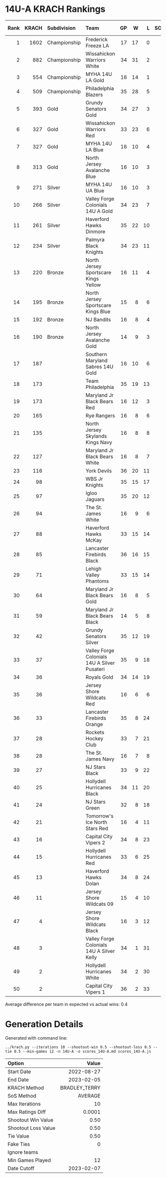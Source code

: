 # 14U-A KRACH Rankings
Rank|KRACH|Subdivision|Team|GP|W|L|SOW|SOL|T|SoS|Exp Wins|Win Diff
---:|---:|:---|:---|---:|---:|---:|---:|---:|---:|---:|---:|---:
1|1602|Championship|Frederick Freeze LA|17|17|0|0|0|0|230|15.1|1.9
2|882|Championship|Wissahickon Warriors White|34|31|2|1|0|0|212|29.1|2.4
3|554|Championship|MYHA 14U LA Gold|16|14|1|1|0|0|123|13.9|0.6
4|509|Championship|Philadelphia Blazers|35|28|5|1|1|0|148|28.0|1.0
5|393|Gold|Grundy Senators Gold|34|27|3|2|2|0|105|28.2|0.8
6|327|Gold|Wissahickon Warriors Red|33|23|6|0|4|0|153|24.5|0.5
7|327|Gold|MYHA 14U LA Blue|16|10|4|1|1|0|234|10.7|0.3
8|313|Gold|North Jersey Avalanche Blue|16|10|3|0|3|0|162|11.2|0.3
9|271|Silver|MYHA 14U UA Blue|16|10|3|3|0|0|167|11.2|0.3
10|266|Silver|Valley Forge Colonials 14U A Gold|34|23|7|3|1|0|136|24.7|0.3
11|261|Silver|Haverford Hawks Dinmore|35|22|10|0|3|0|303|22.9|0.6
12|234|Silver|Palmyra Black Knights|34|23|11|0|0|0|254|22.7|0.3
13|220|Bronze|North Jersey Sportscare Kings Yellow|16|11|4|1|0|0|122|11.6|0.1
14|195|Bronze|North Jersey Sportscare Kings Blue|15|8|6|1|0|0|204|8.4|0.1
15|192|Bronze|NJ Bandits|16|8|4|2|2|0|232|9.9|0.1
16|190|Bronze|North Jersey Avalanche Gold|14|9|3|0|2|0|138|10.2|0.2
17|187||Southern Maryland Sabres 14U Gold|16|10|6|0|0|0|170|10.0|0.0
18|173||Team Philadelphia|35|19|13|2|1|0|291|20.4|0.1
19|173||Maryland Jr Black Bears Red|16|12|3|1|0|0|77|12.7|0.2
20|165||Rye Rangers|16|8|6|2|0|0|188|8.9|0.1
21|135||North Jersey Skylands Kings Navy|16|8|8|0|0|0|201|7.9|0.1
22|127||Maryland Jr Black Bears White|16|8|7|1|0|0|177|8.4|0.1
23|116||York Devils|36|20|11|2|3|0|133|23.1|0.6
24|98||WBS Jr Knights|35|15|17|1|2|0|185|16.5|0.0
25|97||Igloo Jaguars|35|20|12|1|2|0|124|22.0|0.5
26|94||The St. James White|16|9|6|0|1|0|129|9.8|0.3
27|88||Haverford Hawks McKay|33|15|14|1|3|0|150|17.1|0.1
28|85||Lancaster Firebirds Black|36|16|15|3|2|0|162|18.8|0.3
29|71||Lehigh Valley Phantoms|33|15|14|2|2|0|137|17.5|0.5
30|64||Maryland Jr Black Bears Gold|16|8|5|1|2|0|57|10.0|0.5
31|59||Maryland Jr Black Bears Black|14|5|8|1|0|0|177|5.6|0.1
32|42||Grundy Senators Silver|35|12|19|1|3|0|230|14.4|0.4
33|37||Valley Forge Colonials 14U A Silver Pusateri|35|9|18|4|4|0|165|13.6|0.6
34|36||Royals Gold|34|14|19|0|1|0|135|15.0|0.5
35|36||Jersey Shore Wildcats Red|16|6|6|1|3|0|92|8.5|0.5
36|33||Lancaster Firebirds Orange|35|8|24|2|1|0|282|9.7|0.2
37|28||Rockets Hockey Club|33|7|21|5|0|0|202|9.9|0.4
38|28||The St. James Navy|16|7|8|1|0|0|79|7.9|0.4
39|27||NJ Stars Black|33|9|22|1|1|0|163|10.3|0.3
40|25||Hollydell Hurricanes Black|34|11|20|2|1|0|147|13.1|0.6
41|24||NJ Stars Green|32|8|18|4|2|0|76|11.6|0.6
42|21||Tomorrow's Ice North Stars Red|16|4|11|0|1|0|111|4.7|0.2
43|16||Capital City Vipers 2|34|8|23|1|2|0|132|9.9|0.4
44|15||Hollydell Hurricanes Red|33|6|25|1|1|0|157|7.2|0.2
45|13||Haverford Hawks Dolan|34|8|24|2|0|0|67|9.5|0.5
46|11||Jersey Shore Wildcats 09|15|4|10|1|0|0|116|4.8|0.3
47|4||Jersey Shore Wildcats Black|16|3|12|0|1|0|77|3.8|0.3
48|3||Valley Forge Colonials 14U A Silver Kelly|34|1|31|1|1|0|195|2.1|0.1
49|2||Hollydell Hurricanes White|34|2|30|2|0|0|120|3.2|0.2
50|2||Capital City Vipers 1|36|2|33|0|1|0|198|2.7|0.2
Average difference per team in expected vs actual wins: 0.4
# Generation Details

Generated with command line:
```
../krach.py --iterations 10 --shootout-win 0.5 --shootout-loss 0.5 --tie 0.5 --min-games 12 -n 14U-A -o scores_14U-A.md scores_14U-A.js
```

| Option | Value |
| :----- | ----: |
| Start Date | 2022-08-27 |
| End Date | 2023-02-05 |
| KRACH Method | BRADLEY_TERRY |
| SoS Method | AVERAGE |
| Max Iterations | 10 |
| Max Ratings Diff | 0.0001 |
| Shootout Win Value | 0.50 |
| Shootout Loss Value | 0.50 |
| Tie Value | 0.50 |
| Fake Ties | 0 |
| Ignore teams |  |
| Min Games Played | 12 |
| Date Cutoff | 2023-02-07 |

